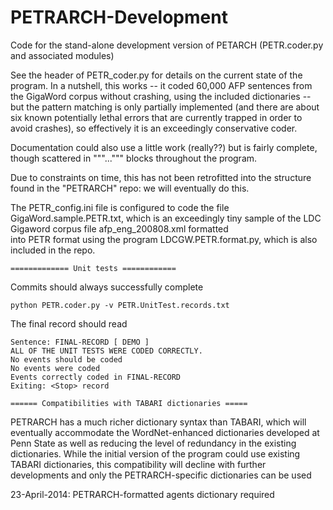 PETRARCH-Development
====================

Code for the stand-alone development version of PETARCH (PETR.coder.py and associated modules)

See the header of PETR_coder.py for details on the current state of the program. In a 
nutshell, this works -- it coded 60,000 AFP sentences from the GigaWord corpus without 
crashing, using the included dictionaries -- but the pattern matching is only partially 
implemented (and there are about six known potentially lethal errors that are currently 
trapped in order to avoid crashes), so effectively it is an exceedingly conservative coder.

Documentation could also use a little work (really??) but is fairly complete, though 
scattered in """...""" blocks throughout the program.

Due to constraints on time, this has not been retrofitted into the structure found in 
the "PETRARCH" repo: we will eventually do this.

The PETR_config.ini file is configured to code the file GigaWord.sample.PETR.txt, which is 
an exceedingly tiny sample of the LDC Gigaword corpus file afp_eng_200808.xml formatted  
into PETR format using the program LDCGW.PETR.format.py, which is also included in the repo.


	============= Unit tests ============

Commits should always successfully complete 

	python PETR.coder.py -v PETR.UnitTest.records.txt

The final record should read

	Sentence: FINAL-RECORD [ DEMO ]
	ALL OF THE UNIT TESTS WERE CODED CORRECTLY. 
	No events should be coded
	No events were coded
	Events correctly coded in FINAL-RECORD
	Exiting: <Stop> record 

	====== Compatibilities with TABARI dictionaries =====

PETRARCH has a much richer dictionary syntax than TABARI, which will eventually accommodate 
the WordNet-enhanced dictionaries developed at Penn State as well as reducing the level 
of redundancy in the existing dictionaries. While the initial version of the program 
could use existing TABARI dictionaries, this compatibility will decline with further 
developments and only the PETRARCH-specific dictionaries can be used

23-April-2014: PETRARCH-formatted agents dictionary required
